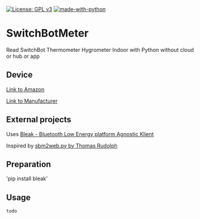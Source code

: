 [![License: GPL v3](https://img.shields.io/badge/License-GPLv3-blue.svg)](https://www.gnu.org/licenses/gpl-3.0)
[![made-with-python](https://img.shields.io/badge/Made%20with-Python-1f425f.svg)](https://www.python.org/)

# SwitchBotMeter
Read SwitchBot Thermometer Hygrometer Indoor with Python without cloud or hub or app

## Device

[Link to Amazon](https://www.amazon.de/gp/product/B08GYKLWVR)

[Link to Manufacturer](https://eu.switch-bot.com/pages/switchbot-meter)

## External projects

Uses [Bleak - Bluetooth Low Energy platform Agnostic Klient](https://github.com/hbldh/bleak)

Inspired by [sbm2web.py by Thomas Rudolph](https://cc2.tv/halde/sbm2web.pyskript)

## Preparation

'pip install bleak'

## Usage
```
todo
```




